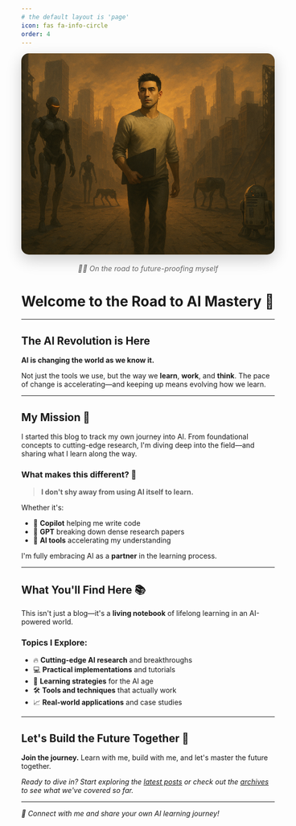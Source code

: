 ```yaml
---
# the default layout is 'page'
icon: fas fa-info-circle
order: 4
---
```


<div style="text-align: center; margin-bottom: 2rem;">
  <img src="/assets/img/general/hero_about.png" 
       alt="AI and Machine Learning Journey" 
       style="width: 100%; max-width: 800px; height: 400px; object-fit: cover; border-radius: 15px; box-shadow: 0 10px 30px rgba(0,0,0,0.2);" />
  <p style="margin-top: 1rem; font-style: italic; color: #666; font-size: 0.9rem;">
    🚶‍♂️ On the road to future-proofing myself
  </p>
</div>

# Welcome to the Road to AI Mastery 🚀

<!-- > *"The best way to predict the future is to invent it."* — Alan Kay -->

---

## The AI Revolution is Here

**AI is changing the world as we know it.**

Not just the tools we use, but the way we **learn**, **work**, and **think**. The pace of change is accelerating—and keeping up means evolving how we learn.

---

## My Mission 🎯

I started this blog to track my own journey into AI. From foundational concepts to cutting-edge research, I'm diving deep into the field—and sharing what I learn along the way.

### What makes this different? 🤔

> **I don't shy away from using AI itself to learn.**

Whether it's:
- 🤖 **Copilot** helping me write code
- 🧠 **GPT** breaking down dense research papers
- 🔬 **AI tools** accelerating my understanding

I'm fully embracing AI as a **partner** in the learning process.

---

## What You'll Find Here 📚

This isn't just a blog—it's a **living notebook** of lifelong learning in an AI-powered world.

### Topics I Explore:
- 🔥 **Cutting-edge AI research** and breakthroughs
- 💻 **Practical implementations** and tutorials
- 🧭 **Learning strategies** for the AI age
- 🛠️ **Tools and techniques** that actually work
- 📈 **Real-world applications** and case studies

---

## Let's Build the Future Together 🌟

**Join the journey.** Learn with me, build with me, and let's master the future together.

*Ready to dive in? Start exploring the [latest posts](/) or check out the [archives](/archives) to see what we've covered so far.*

---

*🤝 Connect with me and share your own AI learning journey!*
